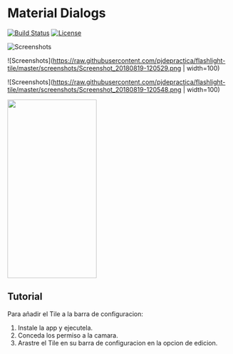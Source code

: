 # Material Dialogs

[![Build Status](https://travis-ci.org/afollestad/material-dialogs.svg)](https://travis-ci.org/afollestad/material-dialogs)
[![License](https://img.shields.io/badge/License-Apache%202.0-blue.svg)](https://opensource.org/licenses/Apache-2.0)

![Screenshots](https://gyazo.com/eb5c5741b6a9a16c692170a41a49c858.png)

![Screenshots](https://raw.githubusercontent.com/pjdepractica/flashlight-tile/master/screenshots/Screenshot_20180819-120529.png | width=100)

![Screenshots](https://raw.githubusercontent.com/pjdepractica/flashlight-tile/master/screenshots/Screenshot_20180819-120548.png | width=100)

<img src="https://camo.githubusercontent.com/331400aee821efda2e36ee9b3bc8bce93b975109/68747470733a2f2f6779617a6f2e636f6d2f65623563353734316236613961313663363932313730613431613439633835382e706e67" alt="" data-canonical-src="https://gyazo.com/eb5c5741b6a9a16c692170a41a49c858.png" width="200" height="400" />

## Tutorial

Para añadir el Tile a la barra de configuracion:

1. Instale la app y ejecutela.
2. Conceda los permiso a la camara.
3. Arastre el Tile en su barra de configuracion en la opcion de edicion.
